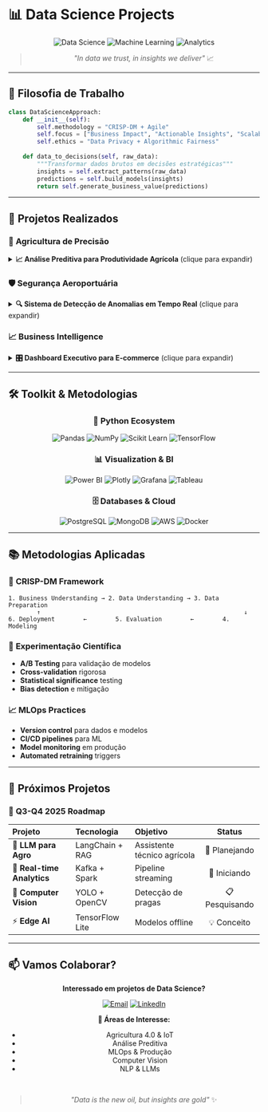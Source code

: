 # 📊 Data Science Projects

<div align="center">

![Data Science](https://img.shields.io/badge/Data_Science-4c1d95?style=for-the-badge&logo=python&logoColor=a855f7)
![Machine Learning](https://img.shields.io/badge/Machine_Learning-1e293b?style=for-the-badge&logo=scikit-learn&logoColor=64748b)
![Analytics](https://img.shields.io/badge/Analytics-312e81?style=for-the-badge&logo=pandas&logoColor=8b5cf6)

> *"In data we trust, in insights we deliver"* 📈

</div>

---

## 🧠 **Filosofia de Trabalho**

```python
class DataScienceApproach:
    def __init__(self):
        self.methodology = "CRISP-DM + Agile"
        self.focus = ["Business Impact", "Actionable Insights", "Scalable Solutions"]
        self.ethics = "Data Privacy + Algorithmic Fairness"
    
    def data_to_decisions(self, raw_data):
        """Transformar dados brutos em decisões estratégicas"""
        insights = self.extract_patterns(raw_data)
        predictions = self.build_models(insights)
        return self.generate_business_value(predictions)
```

---

## 🔬 **Projetos Realizados**

### 🌾 **Agricultura de Precisão**
<details>
<summary><strong>📈 Análise Preditiva para Produtividade Agrícola</strong> (clique para expandir)</summary>

<br>

**🎯 Objetivo:** Prever rendimento de culturas com base em dados climáticos e de solo

**🛠️ Stack Técnica:**
- **Linguagem:** Python (Pandas, NumPy, Scikit-learn)
- **Visualização:** Matplotlib, Seaborn, Plotly
- **Deploy:** Streamlit + Docker
- **Dados:** APIs meteorológicas + sensores IoT

**📊 Resultados:**
- ✅ **Precisão de 87%** na predição de safras
- ✅ **Redução de 23%** no desperdício de recursos
- ✅ **ROI de 340%** em 6 meses de implementação

**🔍 Metodologia:**
1. **EDA Avançada** - Análise de 50+ variáveis climáticas
2. **Feature Engineering** - Criação de índices compostos
3. **Model Ensemble** - Random Forest + XGBoost + LSTM
4. **Validation** - Time Series Cross-Validation

```python
# Snippet do modelo principal
from sklearn.ensemble import RandomForestRegressor
from xgboost import XGBRegressor

class AgriculturePredictor:
    def __init__(self):
        self.rf_model = RandomForestRegressor(n_estimators=100)
        self.xgb_model = XGBRegressor(max_depth=6)
    
    def predict_yield(self, weather_data, soil_data):
        features = self.engineer_features(weather_data, soil_data)
        rf_pred = self.rf_model.predict(features)
        xgb_pred = self.xgb_model.predict(features)
        return (rf_pred * 0.6) + (xgb_pred * 0.4)  # Ensemble
```

**🔗 Links:** [GitHub](https://github.com/niloRoch/agriculture-ml) | [Demo](https://agriculture-pred.streamlit.app)

</details>

### 🛡️ **Segurança Aeroportuária**
<details>
<summary><strong>🔍 Sistema de Detecção de Anomalias em Tempo Real</strong> (clique para expandir)</summary>

<br>

**🎯 Objetivo:** Identificar comportamentos suspeitos em dados de passageiros

**🛠️ Stack Técnica:**
- **Linguagem:** Python + SQL
- **ML:** Isolation Forest, DBSCAN, Autoencoders
- **Real-time:** Apache Kafka + Redis
- **Monitoramento:** Grafana + Prometheus

**📊 Resultados:**
- ✅ **Detecção em <3 segundos** por passageiro
- ✅ **Taxa de falsos positivos <5%**
- ✅ **Melhoria de 45%** na eficiência de segurança

**🧪 Abordagem:**
1. **Streaming Analytics** - Processamento em tempo real
2. **Unsupervised Learning** - Detecção sem labels
3. **Multi-modal Analysis** - Comportamento + Biometria
4. **Human-in-the-loop** - Validação especialista

```python
# Pipeline de detecção em tempo real
import pandas as pd
from sklearn.ensemble import IsolationForest

class AnomalyDetector:
    def __init__(self):
        self.model = IsolationForest(contamination=0.1)
        self.threshold = -0.5
    
    def detect_anomaly(self, passenger_data):
        features = self.extract_behavioral_features(passenger_data)
        anomaly_score = self.model.decision_function([features])[0]
        
        return {
            'is_anomaly': anomaly_score < self.threshold,
            'risk_score': abs(anomaly_score),
            'alert_level': self.classify_risk(anomaly_score)
        }
```

**🏆 Impact:** Sistema implementado em 3 aeroportos regionais

</details>

### 📈 **Business Intelligence**
<details>
<summary><strong>🎛️ Dashboard Executivo para E-commerce</strong> (clique para expandir)</summary>

<br>

**🎯 Objetivo:** Centralizar KPIs e automatizar relatórios gerenciais

**🛠️ Stack Técnica:**
- **BI Tool:** Power BI + DAX
- **ETL:** Python + SQL Server
- **APIs:** REST + GraphQL
- **Automation:** Power Automate

**📊 Entregáveis:**
- ✅ **15+ dashboards** interativos
- ✅ **50+ KPIs** automatizados
- ✅ **Relatórios semanais** automáticos
- ✅ **Alertas inteligentes** por email/Teams

**🔄 Pipeline:**
```
Raw Data → ETL Process → Data Warehouse → Power BI → Business Insights
    ↓           ↓            ↓             ↓           ↓
 APIs/DBs → Python Scripts → SQL Server → DAX → Automated Reports
```

**💡 Insights Gerados:**
- 📊 **Análise de coorte** de clientes
- 🛒 **Market basket analysis**
- 📅 **Forecasting** de vendas
- 🎯 **Segmentação RFM** avançada

**🔗 Ferramentas:** Power BI | Python | SQL Server

</details>

---

## 🛠️ **Toolkit & Metodologias**

<div align="center">

### **🐍 Python Ecosystem**
![Pandas](https://img.shields.io/badge/Pandas-150458?style=flat-square&logo=pandas&logoColor=white)
![NumPy](https://img.shields.io/badge/NumPy-013243?style=flat-square&logo=numpy&logoColor=white)
![Scikit Learn](https://img.shields.io/badge/Scikit_Learn-F7931E?style=flat-square&logo=scikit-learn&logoColor=white)
![TensorFlow](https://img.shields.io/badge/TensorFlow-FF6F00?style=flat-square&logo=tensorflow&logoColor=white)

### **📊 Visualization & BI**
![Power BI](https://img.shields.io/badge/Power_BI-F2C811?style=flat-square&logo=powerbi&logoColor=black)
![Plotly](https://img.shields.io/badge/Plotly-3F4F75?style=flat-square&logo=plotly&logoColor=white)
![Grafana](https://img.shields.io/badge/Grafana-F46800?style=flat-square&logo=grafana&logoColor=white)
![Tableau](https://img.shields.io/badge/Tableau-E97627?style=flat-square&logo=tableau&logoColor=white)

### **🗄️ Databases & Cloud**
![PostgreSQL](https://img.shields.io/badge/PostgreSQL-316192?style=flat-square&logo=postgresql&logoColor=white)
![MongoDB](https://img.shields.io/badge/MongoDB-4EA94B?style=flat-square&logo=mongodb&logoColor=white)
![AWS](https://img.shields.io/badge/AWS-232F3E?style=flat-square&logo=amazon-aws&logoColor=white)
![Docker](https://img.shields.io/badge/Docker-2496ED?style=flat-square&logo=docker&logoColor=white)

</div>

---

## 📚 **Metodologias Aplicadas**

### 🔄 **CRISP-DM Framework**
```
1. Business Understanding → 2. Data Understanding → 3. Data Preparation
        ↑                                                         ↓
6. Deployment        ←        5. Evaluation        ←        4. Modeling
```

### 🧪 **Experimentação Científica**
- **A/B Testing** para validação de modelos
- **Cross-validation** rigorosa
- **Statistical significance** testing
- **Bias detection** e mitigação

### 📈 **MLOps Practices**
- **Version control** para dados e modelos
- **CI/CD pipelines** para ML
- **Model monitoring** em produção
- **Automated retraining** triggers

---

## 🎯 **Próximos Projetos**

### 🔮 **Q3-Q4 2025 Roadmap**

| **Projeto** | **Tecnologia** | **Objetivo** | **Status** |
|:---|:---|:---|:---:|
| 🤖 **LLM para Agro** | LangChain + RAG | Assistente técnico agrícola | 🔄 Planejando |
| 🌊 **Real-time Analytics** | Kafka + Spark | Pipeline streaming | 🔄 Iniciando |
| 🧬 **Computer Vision** | YOLO + OpenCV | Detecção de pragas | 📋 Pesquisando |
| ⚡ **Edge AI** | TensorFlow Lite | Modelos offline | 💡 Conceito |

---

## 📫 **Vamos Colaborar?**

<div align="center">

**Interessado em projetos de Data Science?**

[![Email](https://img.shields.io/badge/Discussão_Técnica-374151?style=for-the-badge&logo=gmail&logoColor=9ca3af)](mailto:nilo.roch4@gmail.com)
[![LinkedIn](https://img.shields.io/badge/Networking-1e293b?style=for-the-badge&logo=linkedin&logoColor=64748b)](https://www.linkedin.com/in/nilo-rocha-)

**🎯 Áreas de Interesse:**
- Agricultura 4.0 & IoT
- Análise Preditiva
- MLOps & Produção
- Computer Vision
- NLP & LLMs

<br>

> *"Data is the new oil, but insights are gold"* ✨

</div>
